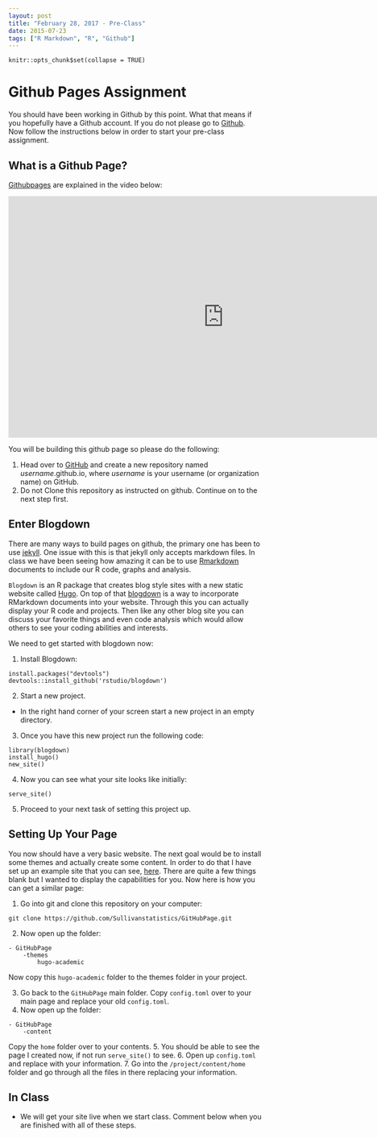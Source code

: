 ```yaml
---
layout: post
title: "February 28, 2017 - Pre-Class"
date: 2015-07-23
tags: ["R Markdown", "R", "Github"]
---
```




```{r setup, include=FALSE}
knitr::opts_chunk$set(collapse = TRUE)
```


# Github Pages Assignment


You should have been working in Github by this point. What that means if you hopefully have a Github account. If you do not please go to [Github](https://github.com/join). Now follow the instructions below in order to start your pre-class assignment. 


## What is a Github Page?

[Githubpages](https://pages.github.com/) are explained in the video below:



<iframe width="853" height="480" src="https://www.youtube.com/embed/2MsN8gpT6jY" frameborder="0" allowfullscreen></iframe>


You will be building this github page so please do the following:


1. Head over to [GitHub](www.github.com) and create a new repository named *username*.github.io, where *username* is your username (or organization name) on GitHub.
2. Do not Clone this repository as instructed on github. Continue on to the next step first.


## Enter Blogdown

There are many ways to build pages on github, the primary one has been to use [jekyll](https://help.github.com/articles/about-github-pages-and-jekyll/). One issue with this is that jekyll only accepts markdown files. In class we have been seeing how amazing it can be to use [Rmarkdown](http://rmarkdown.rstudio.com) documents to include our R code, graphs and analysis. 

`Blogdown` is an R package that creates blog style sites with a new static website called [Hugo](https://gohugo.io/). On top of that [blogdown](https://github.com/rstudio/blogdown) is a way to incorporate RMarkdown documents into your website. Through this you can actually display your R code and projects. Then like any other blog site you can discuss your favorite things and even code analysis which would allow others to see your coding abilities and interests. 


We need to get started with blogdown now:

1. Install Blogdown:

```{r,eval=FALSE}
install.packages("devtools")
devtools::install_github('rstudio/blogdown')
```

2. Start a new project.
  - In the right hand corner of your screen start a new project in an empty directory. 

3.  Once you have this new project run the following code:

```{r, eval=FALSE}
library(blogdown)
install_hugo()
new_site()
```

4. Now you can see what your site looks like initially:

```{r, eval=FALSE}
serve_site()
```

5. Proceed to your next task of setting this project up. 




## Setting Up Your Page


You now should have a very basic website. The next goal would be to install some themes and actually create some content. In order to do that I have set up an example site that you can see, [here](https://www.sullivanstatistics.com/). There are quite a few things blank but I wanted to display the capabilities for you. Now here is how you can get a similar page:


1. Go into git and clone this repository on your computer:
```
git clone https://github.com/Sullivanstatistics/GitHubPage.git
```
2. Now open up the folder:
```
- GitHubPage
    -themes
        hugo-academic
```
Now copy this `hugo-academic`  folder to the themes folder in your project. 

3. Go back to the `GitHubPage` main folder. Copy `config.toml` over to your main page and replace your old `config.toml`.
4. Now open up the folder:
```
- GitHubPage
    -content
```
Copy the `home` folder over to your contents. 
5. You should be able to see the page I created now, if not run `serve_site()` to see. 
6. Open up `config.toml` and replace with your information. 
7. Go into the `/project/content/home` folder and go through all the files in there replacing your information. 



## In Class

- We will get your site live when we start class. Comment below when you are finished with all of these steps. 

